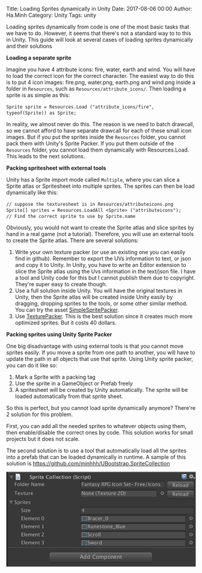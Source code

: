 Title: Loading Sprites dynamically in Unity
Date: 2017-08-06 00:00
Author: Ha.Minh
Category: Unity
Tags: unity

Loading sprites dynamically from code is one of the most basic tasks that we have to do. However, it seems that there's not a standard way to to this in Unity. This guide will look at several cases of loading sprites dynamically and their solutions

**Loading a separate sprite**

Imagine you have 4 attribute icons: fire, water, earth and wind. You will have to load the correct icon for the correct character. The easiest way to do this is to put 4 icon images: fire.png, water.png, earth.png and wind.png inside a folder in `Resources`, such as `Resources/attribute_icons/`. Then loading a sprite is as simple as this:

```
Sprite sprite = Resources.Load ("attribute_icons/fire", typeof(Sprite)) as Sprite;
```

In reality, we almost never do this. The reason is we need to batch drawcall, so we cannot afford to have separate drawcall for each of these small icon images. But if you put the sprites inside the `Resources` folder, you cannot pack them with Unity's Sprite Packer. If you put them outside of the `Resources` folder, you cannot load them dynamically with Resources.Load. This leads to the next solutions.

**Packing spritesheet with external tools**

Unity has a Sprite import mode called `Multiple`, where you can slice a Sprite atlas or Spritesheet into multiple sprites. The sprites can then be load dynamically like this:

```
// suppose the texturesheet is in Resources/attributeicons.png
Sprite[] sprites = Resources.LoadAll <Sprite> ("attributeicons");
// Find the correct sprite to use by Sprite.name
```

Obviously, you would not want to create the Sprite atlas and slice sprites by hand in a real game (not a tutorial). Therefore, you will use an external tools to create the Sprite atlas. There are several solutions:

1. Write your own texture packer (or use an existing one you can easily find in github). Remember to export the UVs information to text, or json and copy it to Unity. In Unity, you have to write an Editor extension to slice the Sprite atlas using the Uvs information in the text/json file. I have a tool and Unity code for this but I cannot publish them due to copyright. They're super easy to create though.
2. Use a full solution inside Unity. You will have the original textures in Unity, then the Sprite atlas will be created inside Unity easily by dragging, dropping sprites to the tools, or some other similar method. You can try the asset [SimpleSpritePacker](https://www.assetstore.unity3d.com/en/#!/content/23276).
3. Use [TexturePacker](https://www.codeandweb.com/texturepacker). This is the best solution since it creates much more optimized sprites. But it costs 40 dollars.

**Packing sprites using Unity Sprite Packer**

One big disadvantage with using  external tools is that you cannot move sprites easily. If you move a sprite from one path to another, you will have to update the path in all objects that use that sprite. Using Unity sprite packer, you can do it like so:

1. Mark a Sprite with a packing tag
2. Use the sprite in a GameObject or Prefab freely
3. A spritesheet will be created by Unity automatically. The sprite will be loaded automatically from that sprite sheet.

So this is perfect, but you cannot load sprite dynamically anymore? There're 2 solution for this problem.

First, you can add all the needed sprites to whatever objects using them, then enable/disable the correct ones by code. This solution works for small projects but it does not scale.

The second solution is to use a tool that automatically load all the sprites into a prefab that can be loaded dynamically in runtime. A sample of this solution is https://github.com/minhhh/UBootstrap.SpriteCollection

![Spritecollection example](https://raw.githubusercontent.com/minhhh/UBootstrap.SpriteCollection/master/imgs/img1.png)



